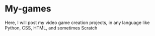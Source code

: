 # My-games
Here, I will post my video game creation projects, in any language like Python, CSS, HTML, and sometimes Scratch
